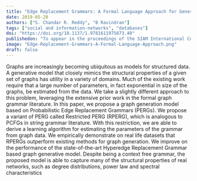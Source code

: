 ```yaml
---
title: "Edge Replacement Grammars: A Formal Language Approach for Generating Graphs"
date: 2019-05-20
authors: ["S. Chandar R. Reddy", "B Ravindran"]
tags: ["social and information-networks", "databases"]
doi: "https://doi.org/10.1137/1.9781611975673.40"
publishedon: "To appear in the proceedings of the SIAM International Conference on Data Mining"
image: "Edge-Replacement-Grammars-A-Formal-Language-Approach.png"
draft: false
---
```

Graphs are increasingly becoming ubiquitous as models for structured data. A generative model that closely mimics the structural properties of a given set of graphs has utility in a variety of domains. Much of the existing work require that a large number of parameters, in fact exponential in size of the graphs, be estimated from the data. We take a slightly different approach to this problem, leveraging the extensive prior work in the formal graph grammar literature. In this paper, we propose a graph generation model based on Probabilistic Edge Replacement Grammars (PERGs). We propose a variant of PERG called Restricted PERG (RPERG), which is analogous to PCFGs in string grammar literature. With this restriction, we are able to derive a learning algorithm for estimating the parameters of the grammar from graph data. We empirically demonstrate on real life datasets that RPERGs outperform existing methods for graph generation. We improve on the performance of the state-of-the-art Hyperedge Replacement Grammar based graph generative model. Despite being a context free grammar, the proposed model is able to capture many of the structural properties of real networks, such as degree distributions, power law and spectral characteristics
